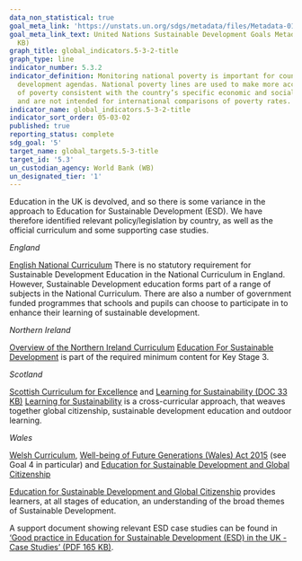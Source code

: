 ```yaml
---
data_non_statistical: true
goal_meta_link: 'https://unstats.un.org/sdgs/metadata/files/Metadata-01-02-01.pdf '
goal_meta_link_text: United Nations Sustainable Development Goals Metadata (PDF 98.2
  KB)
graph_title: global_indicators.5-3-2-title
graph_type: line
indicator_number: 5.3.2
indicator_definition: Monitoring national poverty is important for country-specific
  development agendas. National poverty lines are used to make more accurate estimates
  of poverty consistent with the country’s specific economic and social circumstances,
  and are not intended for international comparisons of poverty rates.
indicator_name: global_indicators.5-3-2-title
indicator_sort_order: 05-03-02
published: true
reporting_status: complete
sdg_goal: '5'
target_name: global_targets.5-3-title
target_id: '5.3'
un_custodian_agency: World Bank (WB)
un_designated_tier: '1'
---
```

Education in the UK is devolved, and so there is some variance in the approach to Education for Sustainable Development (ESD). We have therefore identified relevant policy/legislation by country, as well as the official curriculum and some supporting case studies.

*England*

[English National Curriculum](https://www.gov.uk/government/collections/national-curriculum)
There is no statutory requirement for Sustainable Development Education in the National Curriculum in England. However, Sustainable Development education forms part of a range of subjects in the National Curriculum. There are also a number of government funded programmes that schools and pupils can choose to participate in to enhance their learning of sustainable development.

*Northern Ireland*

[Overview of the Northern Ireland Curriculum](http://ccea.org.uk/curriculum/overview)
[Education For Sustainable Development](http://www.legislation.gov.uk/nisr/2007/46/introduction/made) is part of the required minimum content for Key Stage 3. 

*Scotland*

[Scottish Curriculum for Excellence](http://www.gov.scot/resource/doc/226155/0061245.pdf) and [Learning for Sustainability (DOC 33 KB)](http://www.gov.scot/resource/0041/00416172.docx)
[Learning for Sustainability](https://education.gov.scot/education-scotland/scottish-education-system/policy-for-scottish-education/policy-drivers/learning-for-sustainability) is a cross-curricular approach, that weaves together global citizenship, sustainable development education and outdoor learning.

*Wales*

[Welsh Curriculum](http://learning.gov.wales/resources/improvementareas/curriculum/?lang=en), [Well-being of Future Generations (Wales) Act 2015](http://www.legislation.gov.uk/anaw/2015/2/contents/enacted) (see Goal 4 in particular) and [Education for Sustainable Development and Global Citizenship](http://learning.gov.wales/resources/browse-all/education-for-sustainable-development-and-global-citizenship/?lang=en)

[Education for Sustainable Development and Global Citizenship](https://hwb.gov.wales/storage/eaf467e6-30fe-45c9-93ef-cb30f31f1c90/common-understanding-for-school.pdf) provides learners, at all stages of education, an understanding of the broad themes of Sustainable Development.

A support document showing relevant ESD case studies can be found in [‘Good practice in Education for Sustainable Development (ESD) in the UK - Case Studies’ (PDF 165 KB)](https://www.unesco.org.uk/wp-content/uploads/2017/04/UKNC-Case-Study-1-FINAL.pdf).